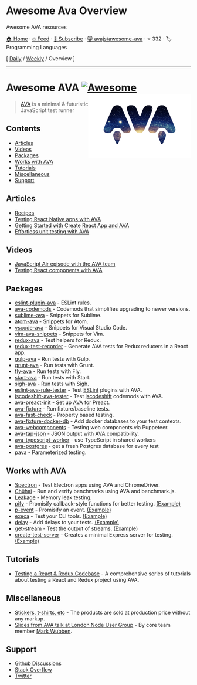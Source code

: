 # Awesome Ava Overview

Awesome AVA resources

[🏠 Home](/README.md) · [🔥 Feed](https://www.trackawesomelist.com/avajs/awesome-ava/rss.xml) · [📮 Subscribe](https://trackawesomelist.us17.list-manage.com/subscribe?u=d2f0117aa829c83a63ec63c2f&id=36a103854c) · [😺 avajs/awesome-ava](https://github.com/avajs/awesome-ava) · ⭐ 332 · 🏷️ Programming Languages

[ [Daily](/content/avajs/awesome-ava/README.md) / [Weekly](/content/avajs/awesome-ava/week/README.md) / Overview ]

---

# Awesome AVA [![Awesome](https://awesome.re/badge.svg)](https://awesome.re) [<img src="https://github.com/avajs/ava/raw/main/media/header.png" width="280" align="right" alt="AVA">](https://avajs.dev)

> [AVA](https://avajs.dev) is a minimal & futuristic JavaScript test runner

## Contents

*   [Articles](#articles)
*   [Videos](#videos)
*   [Packages](#packages)
*   [Works with AVA](#works-with-ava)
*   [Tutorials](#tutorials)
*   [Miscellaneous](#miscellaneous)
*   [Support](#support)

## Articles

*   [Recipes](https://github.com/avajs/ava/tree/main/docs/recipes)
*   [Testing React Native apps with AVA](https://shift.infinite.red/testing-the-bejeezus-out-of-react-native-apps-with-ava-330f51f8f6c3)
*   [Getting Started with Create React App and AVA](https://semaphoreci.com/community/tutorials/getting-started-with-create-react-app-and-ava)
*   [Effortless unit testing with AVA](https://wecodetheweb.com/2016/04/19/effortless-unit-testing-with-ava/)

## Videos

*   [JavaScript Air episode with the AVA team](http://jsair.io/ava)
*   [Testing React components with AVA](https://www.youtube.com/watch?v=RxLW6-3dk5A)

## Packages

*   [eslint-plugin-ava](https://github.com/avajs/eslint-plugin-ava) - ESLint rules.
*   [ava-codemods](https://github.com/jamestalmage/ava-codemods) - Codemods that simplifies upgrading to newer versions.
*   [sublime-ava](https://github.com/avajs/sublime-ava) - Snippets for Sublime.
*   [atom-ava](https://github.com/avajs/atom-ava) - Snippets for Atom.
*   [vscode-ava](https://github.com/samverschueren/vscode-ava) - Snippets for Visual Studio Code.
*   [vim-ava-snippets](https://github.com/ahmedelgabri/vim-ava-snippets) - Snippets for Vim.
*   [redux-ava](https://github.com/sotojuan/redux-ava) - Test helpers for Redux.
*   [redux-test-recorder](https://github.com/conorhastings/redux-test-recorder) - Generate AVA tests for Redux reducers in a React app.
*   [gulp-ava](https://github.com/avajs/gulp-ava) - Run tests with Gulp.
*   [grunt-ava](https://github.com/avajs/grunt-ava) - Run tests with Grunt.
*   [fly-ava](https://github.com/pine/fly-ava) - Run tests with Fly.
*   [start-ava](https://github.com/start-runner/ava) - Run tests with Start.
*   [sigh-ava](https://github.com/unlight/sigh-ava) - Run tests with Sigh.
*   [eslint-ava-rule-tester](https://github.com/jfmengels/eslint-ava-rule-tester) - Test [ESLint](https://github.com/eslint/eslint) plugins with AVA.
*   [jscodeshift-ava-tester](https://github.com/jfmengels/jscodeshift-ava-tester) - Test [jscodeshift](https://github.com/facebook/jscodeshift) codemods with AVA.
*   [ava-preact-init](https://github.com/avajs/ava-preact-init) - Set up AVA for Preact.
*   [ava-fixture](https://github.com/unional/ava-fixture) - Run fixture/baseline tests.
*   [ava-fast-check](https://github.com/dubzzz/ava-fast-check) - Property based testing.
*   [ava-fixture-docker-db](https://github.com/cdaringe/ava-fixture-docker-db) - Add docker databases to your test contexts.
*   [ava-webcomponents](https://github.com/Wildhoney/ava-webcomponents) - Testing web components via Puppeteer.
*   [ava-tap-json](https://github.com/yovasx2/ava-tap-json) - JSON output with AVA compatibility.
*   [ava-typescript-worker](https://github.com/seamapi/ava-typescript-worker) - use TypeScript in shared workers
*   [ava-postgres](https://github.com/seamapi/ava-postgres) - get a fresh Postgres database for every test
*   [pava](https://github.com/TomerAberbach/pava) - Parameterized testing.

## Works with AVA

*   [Spectron](https://github.com/electron/spectron#with-ava) - Test Electron apps using AVA and ChromeDriver.
*   [Chūhai](https://github.com/Hypercubed/chuhai) - Run and verify benchmarks using AVA and benchmark.js.
*   [Leakage](https://github.com/andywer/leakage#usage-with-ava--tape) - Memory leak testing.
*   [pify](https://github.com/sindresorhus/pify) - Promisify callback-style functions for better testing. [(Example)](https://github.com/sindresorhus/registry-url/blob/eb1f0e01722208366c9199b96235fd043ec162ae/test.js#L6)
*   [p-event](https://github.com/sindresorhus/p-event) - Promisify an event. [(Example)](https://github.com/sindresorhus/gulp-debug/blob/4db5871594742a346d17aa9b34f43c87d4e54934/test.js#L42-L44)
*   [execa](https://github.com/sindresorhus/execa) - Test your CLI tools. [(Example)](https://github.com/sindresorhus/active-win-cli/blob/d01813762b304102d1fee147855481e9f38c8517/test.js#L5-L6)
*   [delay](https://github.com/sindresorhus/delay) - Add delays to your tests. [(Example)](https://github.com/sindresorhus/p-queue/blob/a3a5cadefc2b54269f4939bb34e8dc180c3bd800/test.js#L39)
*   [get-stream](https://github.com/sindresorhus/get-stream) - Test the output of streams. [(Example)](https://github.com/sindresorhus/ora/blob/4ceeedd51795bb88a8033229d198e70cd8a2aff7/test.js#L33-L35)
*   [create-test-server](https://github.com/lukechilds/create-test-server) - Creates a minimal Express server for testing. [(Example)](https://github.com/lukechilds/clone-response/blob/11f5870e4e1b039e2d9a8f1f72d45fd1b9706bf3/test/clone-response.js)

## Tutorials

*   [Testing a React & Redux Codebase](http://silvenon.com/testing-react-and-redux/) - A comprehensive series of tutorials about testing a React and Redux project using AVA.

## Miscellaneous

*   [Stickers, t-shirts, etc](https://www.redbubble.com/people/sindresorhus/works/30330590-ava-logo) - The products are sold at production price without any markup.
*   [Slides from AVA talk at London Node User Group](https://speakerdeck.com/novemberborn/ava-at-lnug) - By core team member [Mark Wubben](https://github.com/novemberborn).

## Support

*   [Github Discussions](https://github.com/avajs/ava/discussions)
*   [Stack Overflow](https://stackoverflow.com/questions/tagged/ava)
*   [Twitter](https://twitter.com/ava__js)

